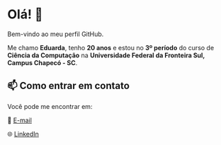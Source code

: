 # Olá! 👋

Bem-vindo ao meu perfil GitHub. 

Me chamo **Eduarda**, tenho **20 anos** e estou no **3º período** do curso de **Ciência da Computação** na **Universidade Federal da Fronteira Sul, Campus Chapecó - SC**.

## 📫 Como entrar em contato

Você pode me encontrar em: 


📧 [E-mail](mailto:contatoeduardadasilva@gmail.com)

🌐 [LinkedIn](https://www.linkedin.com/in/eduarda-lazzaretti-da-silva-a982a126b)
